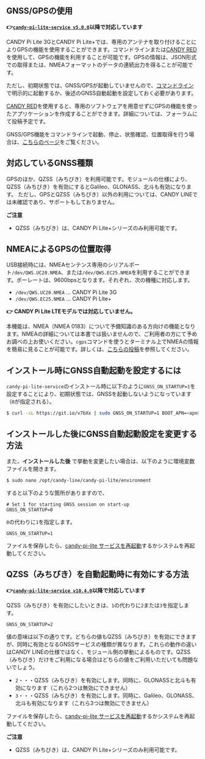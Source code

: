 ## GNSS/GPSの使用

**👉[`candy-pi-lite-service v5.0.0`](https://forums.candy-line.io/t/v5-0-0)以降で対応しています**

CANDY Pi Lite 3GとCANDY Pi Lite+では、専用のアンテナを取り付けることによりGPSの機能を使用することができます。コマンドラインまたは[CANDY RED](https://github.com/CANDY-LINE/candy-red)を使用して、GPSの機能を利用することが可能です。GPSの情報は、JSON形式での取得または、NMEAフォーマットのデータの連続出力を得ることが可能です。

ただし、初期状態では、GNSS/GPSが起動していませんので、[コマンドライン](/cli/gnss.md)で明示的に起動するか、後述のGNSS自動起動を設定しておく必要があります。

[CANDY RED](https://github.com/CANDY-LINE/candy-red)を使用すると、専用のソフトウェアを用意せずにGPSの機能を使ったアプリケーションを作成することができます。詳細については、フォーラムにて投稿予定です。

GNSS/GPS機能をコマンドラインで起動、停止、状態確認、位置取得を行う場合は、[こちらのページ](/cli/gnss.md)をご覧ください。

## 対応しているGNSS種類

GPSのほか、QZSS（みちびき）を利用可能です。モジュールの仕様により、QZSS（みちびき）を有効にするとGalileo、GLONASS、北斗も有効になります。
ただし、GPSとQZSS（みちびき）以外の利用については、CANDY LINEでは未確認であり、サポートもしておりません。

**ご注意**
- QZSS（みちびき）は、CANDY Pi Lite+シリーズのみ利用可能です。

## NMEAによるGPSの位置取得

USB接続時には、NMEAセンテンス専用のシリアルポート`/dev/QWS.UC20.NMEA`、または`/dev/QWS.EC25.NMEA`を利用することができます。ボーレートは、9600bpsとなります。それぞれ、次の機種に対応します。

- `/dev/QWS.UC20.NMEA` ... CANDY Pi Lite 3G
- `/dev/QWS.EC25.NMEA` ... CANDY Pi Lite+

**👉 CANDY Pi Lite LTEモデルでは対応していません。**

本機能は、NMEA（NMEA 0183）について予備知識のある方向けの機能となります。NMEAの詳細については本書では扱いませんので、ご利用者の方にて予めお調べの上お使いください。`cgps`コマンドを使うとターミナル上でNMEAの情報を簡易に見ることが可能です。詳しくは、[こちらの投稿](https://forums.candy-line.io/t/gpsd/172/5)を参照してください。

## インストール時にGNSS自動起動を設定するには

`candy-pi-lite-service`のインストール時に以下のように`GNSS_ON_STARTUP=1`を設定することにより、初期状態では、GNSSを起動しないようになっています（`0`が指定される）。

```bash
$ curl -sL https://git.io/v7bXx | sudo GNSS_ON_STARTUP=1 BOOT_APN=<apn名> bash
```

## インストールした後にGNSS自動起動設定を変更する方法

また、**インストールした後** で挙動を変更したい場合は、以下のように環境変数ファイルを開きます。

```bash
$ sudo nano /opt/candy-line/candy-pi-lite/environment
```

すると以下のような箇所がありますので、
```
# Set 1 for starting GNSS session on start-up
GNSS_ON_STARTUP=0
```

`0`の代わりに`1`を指定します。
```
GNSS_ON_STARTUP=1
```
ファイルを保存したら、[candy-pi-lite サービスを再起動](/service/restart.md)するかシステムを再起動してください。

## QZSS（みちびき）を自動起動時に有効にする方法
**👉[`candy-pi-lite-service v10.4.0`](https://forums.candy-line.io/t/candy-pi-lite-v10-4-0)以降で対応しています**

QZSS（みちびき）を有効にしたいときは、`1`の代わりに`2`または`3`を指定します。
```
GNSS_ON_STARTUP=2
```
値の意味は以下の通りです。どちらの値もQZSS（みちびき）を有効にできますが、同時に有効となるGNSSサービスの種類が異なります。これらの動作の違いはCANDY LINEの仕様ではなく、モジュール側の挙動によるものです。QZSS（みちびき）だけをご利用になる場合はどちらの値をご利用いただいても問題ないでしょう。

- `2`・・・QZSS（みちびき）を有効にします。同時に、GLONASSと北斗も有効になります（これら2つは無効にできません）
- `3`・・・QZSS（みちびき）を有効にします。同時に、Galileo、GLONASS、北斗も有効になります（これら3つは無効にできません）

ファイルを保存したら、[candy-pi-lite サービスを再起動](/service/restart.md)するかシステムを再起動してください。

**ご注意**
- QZSS（みちびき）は、CANDY Pi Lite+シリーズのみ利用可能です。
